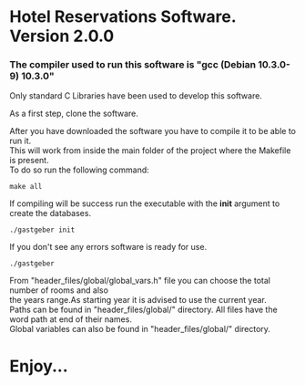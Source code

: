 # Hotel Reservations Software. Version 2.0.0
### The compiler used to run this software is "gcc (Debian 10.3.0-9) 10.3.0"
Only standard C Libraries have been used to develop this software.<br>

As a first step, clone the software.<br>

After you have downloaded the software you have to compile it to be able to run it.<br>
This will work from inside the main folder of the project where the Makefile is present.<br>
To do so run the following command:
```
make all
```
If compiling will be success run the executable with the  **init**  argument to create the databases.<br>
```
./gastgeber init
```
If you don't see any errors software is ready for use.
```
./gastgeber
```
From "header_files/global/global_vars.h" file you can choose the total number of rooms and also<br>
the years range.As starting year it is advised to use the current year.<br>
Paths can be found in "header_files/global/" directory. All files have the word path at end of their names.<br>
Global variables can also be found in "header_files/global/" directory.<br>

# Enjoy...

